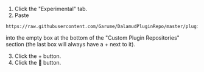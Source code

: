 1. Click the "Experimental" tab.
2. Paste 
```
https://raw.githubusercontent.com/Garume/DalamudPluginRepo/master/pluginmaster.json
```
into the empty box at the bottom of the "Custom Plugin Repositories" section (the last box will always have a + next to it).

3. Click the + button.
4. Click the 💾 button.
